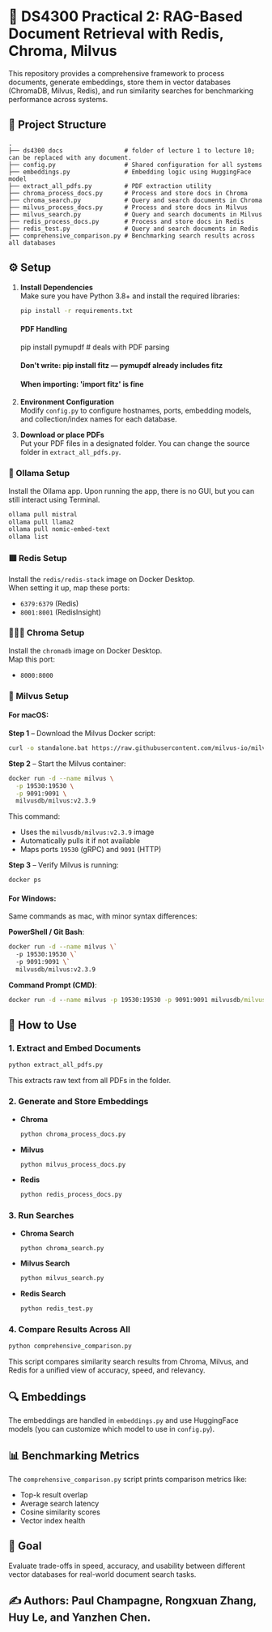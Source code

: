 # 🧠 DS4300 Practical 2: RAG-Based Document Retrieval with Redis, Chroma, Milvus

This repository provides a comprehensive framework to process documents, generate embeddings, store them in vector databases (ChromaDB, Milvus, Redis), and run similarity searches for benchmarking performance across systems.

## 📁 Project Structure

```
.
├── ds4300 docs                 # folder of lecture 1 to lecture 10; can be replaced with any document.
├── config.py                   # Shared configuration for all systems
├── embeddings.py               # Embedding logic using HuggingFace model
├── extract_all_pdfs.py         # PDF extraction utility
├── chroma_process_docs.py      # Process and store docs in Chroma
├── chroma_search.py            # Query and search documents in Chroma
├── milvus_process_docs.py      # Process and store docs in Milvus
├── milvus_search.py            # Query and search documents in Milvus
├── redis_process_docs.py       # Process and store docs in Redis
├── redis_test.py               # Query and search documents in Redis
├── comprehensive_comparison.py # Benchmarking search results across all databases
```

## ⚙️ Setup

1. **Install Dependencies**  
   Make sure you have Python 3.8+ and install the required libraries:

   ```bash
   pip install -r requirements.txt
   ```

   #### PDF Handling
   pip install pymupdf  # deals with PDF parsing
   #### Don't write: pip install fitz — pymupdf already includes fitz
   #### When importing: 'import fitz' is fine

2. **Environment Configuration**  
   Modify `config.py` to configure hostnames, ports, embedding models, and collection/index names for each database.

3. **Download or place PDFs**  
   Put your PDF files in a designated folder. You can change the source folder in `extract_all_pdfs.py`.

### 🧠 Ollama Setup

Install the Ollama app. Upon running the app, there is no GUI, but you can still interact using Terminal.

```bash
ollama pull mistral
ollama pull llama2
ollama pull nomic-embed-text
ollama list
```

### 🟥 Redis Setup

Install the `redis/redis-stack` image on Docker Desktop.  
When setting it up, map these ports:

- `6379:6379` (Redis)
- `8001:8001` (RedisInsight)

### 📘📙📒 Chroma Setup

Install the `chromadb` image on Docker Desktop.  
Map this port:

- `8000:8000`

### 🦅 Milvus Setup

#### For macOS:

**Step 1** – Download the Milvus Docker script:

```bash
curl -o standalone.bat https://raw.githubusercontent.com/milvus-io/milvus/refs/heads/master/scripts/standalone_embed.bat
```

**Step 2** – Start the Milvus container:

```bash
docker run -d --name milvus \
  -p 19530:19530 \
  -p 9091:9091 \
  milvusdb/milvus:v2.3.9
```

This command:
- Uses the `milvusdb/milvus:v2.3.9` image
- Automatically pulls it if not available
- Maps ports `19530` (gRPC) and `9091` (HTTP)

**Step 3** – Verify Milvus is running:

```bash
docker ps
```

#### For Windows:

Same commands as mac, with minor syntax differences:

**PowerShell / Git Bash**:

```bash
docker run -d --name milvus \`
  -p 19530:19530 \`
  -p 9091:9091 \`
  milvusdb/milvus:v2.3.9
```

**Command Prompt (CMD)**:

```cmd
docker run -d --name milvus -p 19530:19530 -p 9091:9091 milvusdb/milvus:v2.3.9
```

## 🧾 How to Use

### 1. Extract and Embed Documents

```bash
python extract_all_pdfs.py
```

This extracts raw text from all PDFs in the folder.

### 2. Generate and Store Embeddings

- **Chroma**  
  ```bash
  python chroma_process_docs.py
  ```

- **Milvus**  
  ```bash
  python milvus_process_docs.py
  ```

- **Redis**  
  ```bash
  python redis_process_docs.py
  ```

### 3. Run Searches

- **Chroma Search**  
  ```bash
  python chroma_search.py
  ```

- **Milvus Search**  
  ```bash
  python milvus_search.py
  ```

- **Redis Search**  
  ```bash
  python redis_test.py
  ```

### 4. Compare Results Across All

```bash
python comprehensive_comparison.py
```

This script compares similarity search results from Chroma, Milvus, and Redis for a unified view of accuracy, speed, and relevancy.

## 🔍 Embeddings

The embeddings are handled in `embeddings.py` and use HuggingFace models (you can customize which model to use in `config.py`).

## 📊 Benchmarking Metrics

The `comprehensive_comparison.py` script prints comparison metrics like:

- Top-k result overlap
- Average search latency
- Cosine similarity scores
- Vector index health

## 🏁 Goal

Evaluate trade-offs in speed, accuracy, and usability between different vector databases for real-world document search tasks.

## ✍️ Authors: Paul Champagne, Rongxuan Zhang, Huy Le, and Yanzhen Chen.
